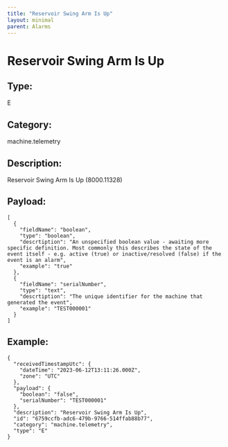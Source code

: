 ```yaml
---
title: "Reservoir Swing Arm Is Up"
layout: minimal
parent: Alarms
---
```


# Reservoir Swing Arm Is Up

## Type:

E

## Category:

machine.telemetry

## Description: 

Reservoir Swing Arm Is Up (8000.11328)

## Payload:

```
[
  {
    "fieldName": "boolean",
    "type": "boolean",
    "descrtiption": "An unspecified boolean value - awaiting more specific definition. Most commonly this describes the state of the event itself - e.g. active (true) or inactive/resolved (false) if the event is an alarm",
    "example": "true"
  },
  {
    "fieldName": "serialNumber",
    "type": "text",
    "descrtiption": "The unique identifier for the machine that generated the event",
    "example": "TEST000001"
  }
]
```

## Example:

```
{
  "receivedTimestampUtc": {
    "dateTime": "2023-06-12T13:11:26.000Z",
    "zone": "UTC"
  },
  "payload": {
    "boolean": "false",
    "serialNumber": "TEST000001"
  },
  "description": "Reservoir Swing Arm Is Up",
  "id": "6759ccfb-adc6-479b-9766-514ffab88b77",
  "category": "machine.telemetry",
  "type": "E"
}
```

